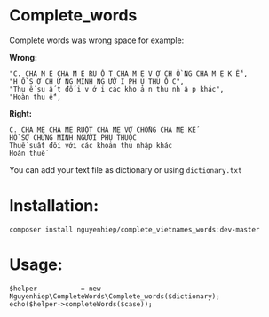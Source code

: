 # Complete_words

Complete words was wrong space for example:

**Wrong:**

```
"C. CHA M Ẹ CHA M Ẹ RU Ộ T CHA M Ẹ V Ợ CH Ồ NG CHA M Ẹ K Ế",
"H Ồ S Ơ CH Ứ NG MINH NG ƯỜ I PH Ụ THU Ộ C",
"Thu ế su ấ t đố i v ớ i các kho ả n thu nh ậ p khác",
"Hoàn thu ế",
```

**Right:**

```
C. CHA MẸ CHA MẸ RUỘT CHA MẸ VỢ CHỒNG CHA MẸ KẾ
HỒ SƠ CHỨNG MINH NGƯỜI PHỤ THUỘC
Thuế suất đối với các khoản thu nhập khác
Hoàn thuế
```

You can add your text file as dictionary or using `dictionary.txt`

# Installation:

```shell
composer install nguyenhiep/complete_vietnames_words:dev-master
```

# Usage:

```phpt
$helper           = new Nguyenhiep\CompleteWords\Complete_words($dictionary);
echo($helper->completeWords($case));
```
